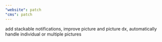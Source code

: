 ```yaml
---
"website": patch
"cms": patch
---
```


add stackable notifications, improve picture and picture dx, automatically handle individual or multiple pictures
  